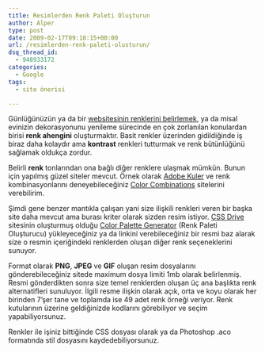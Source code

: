 ```yaml
---
title: Resimlerden Renk Paleti Oluşturun
author: Alper
type: post
date: 2009-02-17T09:18:15+00:00
url: /resimlerden-renk-paleti-olusturun/
dsq_thread_id:
  - 948933172
categories:
  - Google
tags:
  - site önerisi

---
```

Günlüğünüzün ya da bir [websitesinin renklerini belirlemek][1], ya da misal evinizin dekorasyonunu yenileme sürecinde en çok zorlanılan konulardan birisi **renk ahengini** oluşturmaktır. Basit renkler üzerinden gidildiğinde iş biraz daha kolaydır ama **kontrast** renkleri tutturmak ve renk bütünlüğünü sağlamak oldukça zordur. 

Belirli **renk** tonlarından ona bağlı diğer renklere ulaşmak mümkün. Bunun için yapılmış güzel siteler mevcut. Örnek olarak [Adobe Kuler][2] ve renk kombinasyonlarını deneyebileceğiniz [Color Combinations][3] sitelerini verebilirim. <!--more-->

Şimdi gene benzer mantıkla çalışan yani size ilişkili renkleri veren bir başka site daha mevcut ama burası kriter olarak sizden resim istiyor. [CSS Drive][4] sitesinin oluşturmuş olduğu [Color Palette Generator][5] (Renk Paleti Oluşturucu) yükleyeceğiniz ya da linkini verebileceğiniz bir resmi baz alarak size o resmin içeriğindeki renklerden oluşan diğer renk seçeneklerini sunuyor. 

Format olarak **PNG**, **JPEG** ve **GIF** oluşan resim dosyalarını gönderebileceğiniz sitede maximum dosya limiti 1mb olarak belirlenmiş. Resmi gönderdikten sonra size temel renklerden oluşan üç ana başlıkta renk alternatifleri sunuluyor. İlgili resme ilişkin olarak açık, orta ve koyu olarak her birinden 7&#8217;şer tane ve toplamda ise 49 adet renk örneği veriyor. Renk kutularının üzerine geldiğinizde kodlarını görebiliyor ve seçim yapabiliyorsunuz. 

Renkler ile işiniz bittiğinde CSS dosyası olarak ya da Photoshop .aco formatında stil dosyasını kaydedebiliyorsunuz.

 [1]: https://www.murekkep.org/websitelerinin-renklerine-ulasin-270
 [2]: https://kuler.adobe.com/
 [3]: https://www.colorcombos.com/
 [4]: https://www.cssdrive.com/
 [5]: https://www.cssdrive.com/imagepalette/